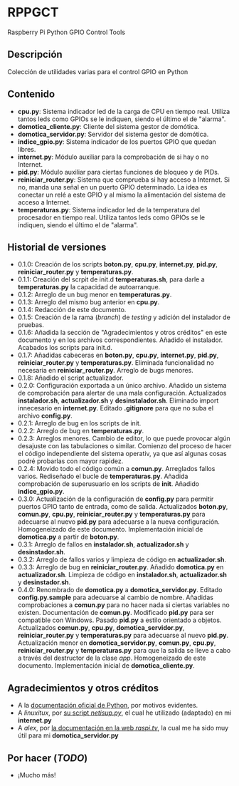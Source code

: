 # RPPGCT
Raspberry Pi Python GPIO Control Tools

## Descripción
Colección de utilidades varias para el control GPIO en Python

## Contenido
- **cpu.py**: Sistema indicador led de la carga de CPU en tiempo real. Utiliza tantos leds como GPIOs se le indiquen, siendo el último el de "alarma".
- **domotica_cliente.py**: Cliente del sistema gestor de domótica.
- **domotica_servidor.py**: Servidor del sistema gestor de domótica.
- **indice_gpio.py**: Sistema indicador de los puertos GPIO que quedan libres.
- **internet.py**: Módulo auxiliar para la comprobación de si hay o no Internet.
- **pid.py**: Módulo auxiliar para ciertas funciones de bloqueo y de PIDs.
- **reiniciar_router.py**: Sistema que comprueba si hay acceso a Internet. Si no, manda una señal en un puerto GPIO determinado. La idea es conectar un relé a este GPIO y al mismo la alimentación del sistema de acceso a Internet.
- **temperaturas.py**: Sistema indicador led de la temperatura del procesador en tiempo real. Utiliza tantos leds como GPIOs se le indiquen, siendo el último el de "alarma".

## Historial de versiones
- 0.1.0: Creación de los scripts **boton.py**, **cpu.py**, **internet.py**, **pid.py**, **reiniciar_router.py** y **temperaturas.py**.
- 0.1.1: Creación del scrpit de init.d **temperaturas.sh**, para darle a **temperaturas.py** la capacidad de autoarranque.
- 0.1.2: Arreglo de un bug menor en **temperaturas.py**.
- 0.1.3: Arreglo del mismo bug anterior en **cpu.py**.
- 0.1.4: Redacción de este documento.
- 0.1.5: Creación de la rama (*branch*) de *testing* y adición del instalador de pruebas.
- 0.1.6: Añadida la sección de "Agradecimientos y otros créditos" en este documento y en los archivos correspondientes.
		 Añadido el instalador.
		 Acabados los scripts para init.d.
- 0.1.7: Añadidas cabeceras en **boton.py**, **cpu.py**, **internet.py**, **pid.py**, **reiniciar_router.py** y **temperaturas.py**.
		 Eliminada funcionalidad no necesaria en **reiniciar_router.py**.
		 Arreglo de bugs menores.
- 0.1.8: Añadido el script actualizador.
- 0.2.0: Configuración exportada a un único archivo.
		 Añadido un sistema de comprobación para alertar de una mala configuración.
		 Actualizados **instalador.sh**, **actualizador.sh** y **desinstalador.sh**.
		 Eliminado import innecesario en **internet.py**.
		 Editado **.gitignore** para que no suba el archivo **config.py**.
- 0.2.1: Arreglo de bug en los scripts de init.
- 0.2.2: Arreglo de bug en **temperaturas.py**.
- 0.2.3: Arreglos menores.
		 Cambio de editor, lo que puede provocar algún desajuste con las tabulaciones o similar.
		 Comienzo del proceso de hacer el código independiente del sistema operativ, ya que así algunas cosas podré probarlas con mayor rapidez.
- 0.2.4: Movido todo el código común a **comun.py**.
		 Arreglados fallos varios.
		 Rediseñado el bucle de **temperaturas.py**.
		 Añadida comprobación de superusuario en los scripts de **init**.
		 Añadido **indice_gpio.py**.
- 0.3.0: Actualización de la configuración de **config.py** para permitir puertos GPIO tanto de entrada, como de salida.
		 Actualizados **boton.py**, **comun.py**, **cpu.py**, **reiniciar_router.py** y **temperaturas.py** para adecuarse al nuevo **pid.py** para adecuarse a la nueva configuración.
		 Homogeneizado de este documento.
		 Implementación inicial de **domotica.py** a partir de **boton.py**.
- 0.3.1: Arreglo de fallos en **instalador.sh**, **actualizador.sh** y **desinstador.sh**.
- 0.3.2: Arreglo de fallos varios y limpieza de código en **actualizador.sh**.
- 0.3.3: Arreglo de bug en **reiniciar_router.py**.
		 Añadido **domotica.py** en **actualizador.sh**.
		 Limpieza de código en **instalador.sh**, **actualizador.sh** y **desinstador.sh**.
- 0.4.0: Renombrado de **domotica.py** a **domotica_servidor.py**.
		 Editado **config.py.sample** para adecuarse al cambio de nombre.
		 Añadidas comprobaciones a **comun.py** para no hacer nada si ciertas variables no existen.
		 Documentación de **comun.py**.
		 Modificado **pid.py** para ser compatible con Windows.
		 Pasado **pid.py** a estilo orientado a objetos.
		 Actualizados **comun.py**, **cpu.py**, **domotica_servidor.py**, **reiniciar_router.py** y **temperaturas.py** para adecuarse al nuevo **pid.py**.
		 Actualización menor en **domotica_servidor.py**, **comun.py**, **cpu.py**, **reiniciar_router.py** y **temperaturas.py** para que la salida se lleve a cabo a través del destructor de la clase *app*.
		 Homogeneizado de este documento.
		 Implementación inicial de **domotica_cliente.py**.

## Agradecimientos y otros créditos
* A la [documentación oficial de Python](https://docs.python.org/3/), por motivos evidentes.
* A *linuxitux*, por [su script *netisup.py*](https://www.linuxito.com/programacion/635-netisup-py-script-python-para-verificar-el-estado-de-la-red), el cual he utilizado (adaptado) en mi **internet.py**
* A *alex*, por [la documentación en la web *raspi.tv*](http://raspi.tv/2013/rpi-gpio-basics-6-using-inputs-and-outputs-together-with-rpi-gpio-pull-ups-and-pull-downs), la cual me ha sido muy útil para mi **domotica_servidor.py**

## Por hacer (*TODO*)
* ¡Mucho más!
